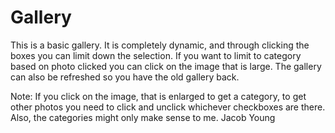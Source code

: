 # Gallery

This is a basic gallery. It is completely dynamic, and through clicking the boxes you can limit down the selection. 
If you want to limit to category based on photo clicked you can click on the image that is large. The gallery can also be refreshed so you have the old gallery back.

Note:
If you click on the image, that is enlarged to get a category, to get other photos you need to click and unclick whichever checkboxes are there. 
Also, the categories might only make sense to me. 
Jacob Young
